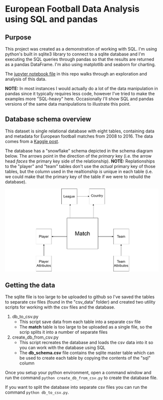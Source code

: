 # European Football Data Analysis using SQL and pandas

## Purpose

This project was created as a demonstration of working with SQL. I'm using python's built in sqlite3 library to connect to a sqlite database and I'm executing the SQL queries through pandas so that the results are returned as a pandas DataFrame. I'm also using matplotlib and seaborn for charting.

The [jupyter notebook file](https://github.com/MauriceBrown/sql-football-data/blob/main/European%20Football%20Data%20Analysis.ipynb) in this repo walks through an exploration and analysis of this data.

**NOTE:** In most instances I would actually do a lot of the data manipulation in pandas since it typically requires less code, however I've tried to make the examples more "SQL-heavy" here. Occasionally I'll show SQL and pandas versions of the same data manipulations to illustrate this point.

## Database schema overview

This dataset is single relational database with eight tables, containing data and metadata for European football matches from 2008 to 2016. The data comes from a [Kaggle post](https://www.kaggle.com/datasets/hugomathien/soccer).

The database has a "snowflake" schema depicted in the schema diagram below. The arrows point in the direction of the *primary* key (i.e. the arrow head *faces* the primary key side of the relationship). **NOTE:** Replationships to the "player" and "team" tables don't use the *actual* primary key of those tables, but the column used in the realtionship *is* unique in each table (i.e. we could make that the primary key of the table if we were to rebuild the database).

![DB Schema Diagram](https://github.com/MauriceBrown/sql-football-data/blob/main/DB%20Schema%20Diagram.png)

## Getting the data

The sqlite file is too large to be uploaded to github so I've saved the tables to separate csv files (found in the "csv_data" folder) and created two utility scripts for working with the csv files and the database.

1. db_to_csv.py
    * This script save data from each table into a separate csv file
    * The **match** table is too large to be uploaded as a single file, so the scrip splits it into a number of separate files
2. create_db_from_csv.py
    * This script recreates the database and loads the csv data into it so you can work with the database using SQL
    * The **db_schema.csv** file contains the sqlite master table which can be used to create each table by copying the contents of the "sql" column

Once you setup your python environment, open a command window and run the command `python create_db_from_csv.py` to create the database file.

If you want to split the database into separate csv files you can run the command `python db_to_csv.py`.
